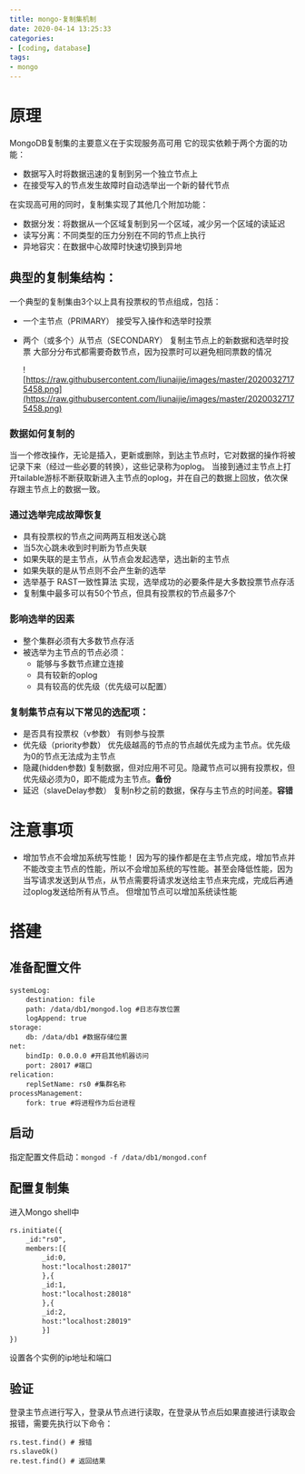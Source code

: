 ```yaml
---
title: mongo-复制集机制
date: 2020-04-14 13:25:33
categories:
- [coding, database]
tags: 
- mongo
---
```


# 原理

MongoDB复制集的主要意义在于实现服务高可用 它的现实依赖于两个方面的功能：

-   数据写入时将数据迅速的复制到另一个独立节点上
-   在接受写入的节点发生故障时自动选举出一个新的替代节点

在实现高可用的同时，复制集实现了其他几个附加功能：

-   数据分发：将数据从一个区域复制到另一个区域，减少另一个区域的读延迟
-   读写分离：不同类型的压力分别在不同的节点上执行
-   异地容灾：在数据中心故障时快速切换到异地

## 典型的复制集结构：

一个典型的复制集由3个以上具有投票权的节点组成，包括：

-   一个主节点（PRIMARY） 接受写入操作和选举时投票
    
-   两个（或多个）从节点（SECONDARY） 复制主节点上的新数据和选举时投票 大部分分布式都需要奇数节点，因为投票时可以避免相同票数的情况
    
    ![https://raw.githubusercontent.com/liunaijie/images/master/20200327175458.png](https://raw.githubusercontent.com/liunaijie/images/master/20200327175458.png)
    

### 数据如何复制的

当一个修改操作，无论是插入，更新或删除，到达主节点时，它对数据的操作将被记录下来（经过一些必要的转换），这些记录称为oplog。 当接到通过主节点上打开tailable游标不断获取新进入主节点的oplog，并在自己的数据上回放，依次保存跟主节点上的数据一致。

### 通过选举完成故障恢复

-   具有投票权的节点之间两两互相发送心跳
-   当5次心跳未收到时判断为节点失联
-   如果失联的是主节点，从节点会发起选举，选出新的主节点
-   如果失联的是从节点则不会产生新的选举
-   选举基于 RAST一致性算法 实现，选举成功的必要条件是大多数投票节点存活
-   复制集中最多可以有50个节点，但具有投票权的节点最多7个

### 影响选举的因素

-   整个集群必须有大多数节点存活
-   被选举为主节点的节点必须：
    -   能够与多数节点建立连接
    -   具有较新的oplog
    -   具有较高的优先级（优先级可以配置）

### 复制集节点有以下常见的选配项：

-   是否具有投票权（v参数） 有则参与投票
-   优先级（priority参数） 优先级越高的节点的节点越优先成为主节点。优先级为0的节点无法成为主节点
-   隐藏(hidden参数) 复制数据，但对应用不可见。隐藏节点可以拥有投票权，但优先级必须为0，即不能成为主节点。**备份**
-   延迟（slaveDelay参数） 复制n秒之前的数据，保存与主节点的时间差。**容错**

# 注意事项

-   增加节点不会增加系统写性能！ 因为写的操作都是在主节点完成，增加节点并不能改变主节点的性能，所以不会增加系统的写性能。甚至会降低性能，因为当写请求发送到从节点，从节点需要将请求发送给主节点来完成，完成后再通过oplog发送给所有从节点。 但增加节点可以增加系统读性能

# 搭建

## 准备配置文件

```
systemLog:
    destination: file
    path: /data/db1/mongod.log #日志存放位置
    logAppend: true
storage:
    db: /data/db1 #数据存储位置
net:
    bindIp: 0.0.0.0 #开启其他机器访问
    port: 28017 #端口
relication:
    replSetName: rs0 #集群名称
processManagement:
    fork: true #将进程作为后台进程

```

## 启动

指定配置文件启动：`mongod -f /data/db1/mongod.conf`

## 配置复制集

进入Mongo shell中

```
rs.initiate({
    _id:"rs0",
    members:[{
        _id:0,
        host:"localhost:28017"
        },{
        _id:1,
        host:"localhost:28018"
        },{
        _id:2,
        host:"localhost:28019"
        }]
})

```

设置各个实例的ip地址和端口

## 验证

登录主节点进行写入，登录从节点进行读取，在登录从节点后如果直接进行读取会报错，需要先执行以下命令：

```
rs.test.find() # 报错
rs.slaveOk()
re.test.find() # 返回结果

```